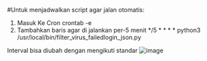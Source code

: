 #Untuk menjadwalkan script agar jalan otomatis:
1. Masuk Ke Cron
   crontab -e
2. Tambahkan baris agar di jalankan per-5 menit
   */5 * * * * python3 /usr/local/bin/filter_virus_failedlogin_json.py

Interval bisa diubah dengan mengikuti standar
![image](https://github.com/user-attachments/assets/1af20dfc-842a-44ea-9759-d166e5553008)

